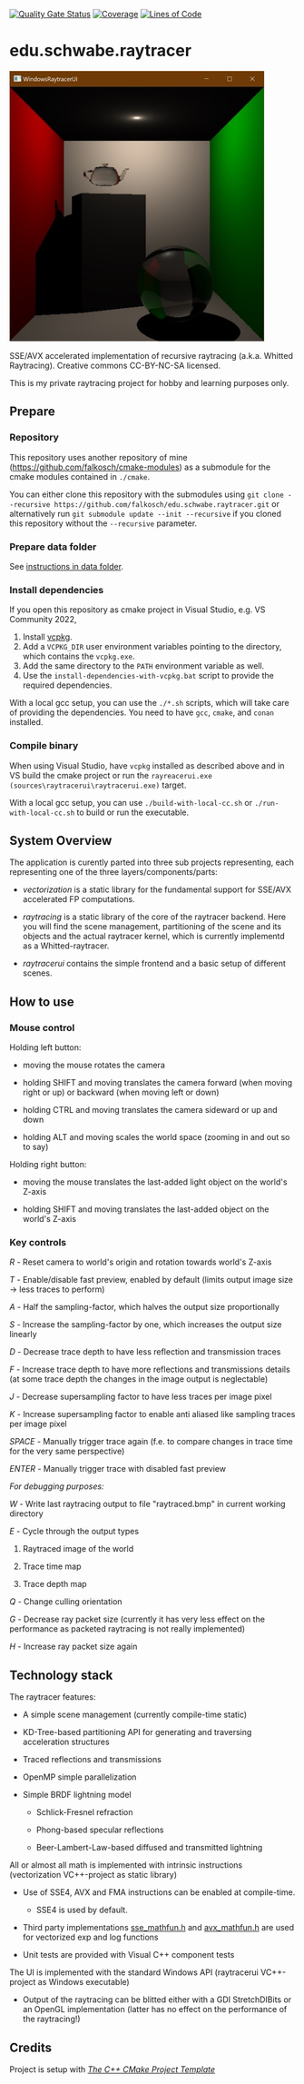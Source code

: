 [![Quality Gate Status](https://sonarcloud.io/api/project_badges/measure?project=edu.schwabe.raytracer&metric=alert_status)](https://sonarcloud.io/dashboard?id=edu.schwabe.raytracer)
[![Coverage](https://sonarcloud.io/api/project_badges/measure?project=edu.schwabe.raytracer&metric=coverage)](https://sonarcloud.io/dashboard?id=edu.schwabe.raytracer)
[![Lines of Code](https://sonarcloud.io/api/project_badges/measure?project=edu.schwabe.raytracer&metric=ncloc)](https://sonarcloud.io/dashboard?id=edu.schwabe.raytracer)

# edu.schwabe.raytracer

![alt text](./project-logo.jpg "Project Logo")

SSE/AVX accelerated implementation of recursive raytracing (a.k.a. Whitted Raytracing). Creative commons CC-BY-NC-SA licensed.

This is my private raytracing project for hobby and learning purposes only.


## Prepare

### Repository

This repository uses another repository of mine (https://github.com/falkosch/cmake-modules) as a submodule for the cmake modules contained in `./cmake`.

You can either clone this repository with the submodules using `git clone --recursive https://github.com/falkosch/edu.schwabe.raytracer.git` or alternatively run `git submodule update --init --recursive` if you cloned this repository without the `--recursive` parameter.

### Prepare data folder

See [instructions in data folder](./data/README.md).

### Install dependencies

If you open this repository as cmake project in Visual Studio, e.g. VS Community 2022,
1. Install [vcpkg](https://vcpkg.io/en/getting-started).
2. Add a `VCPKG_DIR` user environment variables pointing to the directory, which contains the `vcpkg.exe`.
3. Add the same directory to the `PATH` environment variable as well.
4. Use the `install-dependencies-with-vcpkg.bat` script to provide the required dependencies.

With a local gcc setup, you can use the `./*.sh` scripts, which will take care of providing the dependencies. You need to have `gcc`, `cmake`, and `conan` installed.

### Compile binary

When using Visual Studio, have `vcpkg` installed as described above and in VS build the cmake project or run the `rayreacerui.exe (sources\raytracerui\raytracerui.exe)` target.

With a local gcc setup, you can use `./build-with-local-cc.sh` or `./run-with-local-cc.sh` to build or run the executable.


## System Overview

The application is curently parted into three sub projects representing, each representing one of the three layers/components/parts:

* _vectorization_ is a static library for the fundamental support for SSE/AVX accelerated FP computations.

* _raytracing_ is a static library of the core of the raytracer backend. Here you will find the scene management, partitioning of the scene and its objects and the actual raytracer kernel, which is currently implementd as a Whitted-raytracer.

* _raytracerui_ contains the simple frontend and a basic setup of different scenes.


## How to use

### Mouse control

Holding left button:

* moving the mouse rotates the camera

* holding SHIFT and moving translates the camera forward (when moving right or up) or backward (when moving left or down)

* holding CTRL and moving translates the camera sideward or up and down

* holding ALT and moving scales the world space (zooming in and out so to say)

Holding right button:

* moving the mouse translates the last-added light object on the world's Z-axis

* holding SHIFT and moving translates the last-added object on the world's Z-axis

### Key controls

*R* - Reset camera to world's origin and rotation towards world's Z-axis

*T* - Enable/disable fast preview, enabled by default (limits output image size -> less traces to perform)

*A* - Half the sampling-factor, which halves the output size proportionally

*S* - Increase the sampling-factor by one, which increases the output size linearly

*D* - Decrease trace depth to have less reflection and transmission traces

*F* - Increase trace depth to have more reflections and transmissions details (at some trace depth the changes in the image output is neglectable)

*J* - Decrease supersampling factor to have less traces per image pixel

*K* - Increase supersampling factor to enable anti aliased like sampling traces per image pixel

*SPACE* - Manually trigger trace again (f.e. to compare changes in trace time for the very same perspective)

*ENTER* - Manually trigger trace with disabled fast preview

_For debugging purposes:_

*W* - Write last raytracing output to file "raytraced.bmp" in current working directory

*E* - Cycle through the output types

1. Raytraced image of the world

1. Trace time map

1. Trace depth map

*Q* - Change culling orientation

*G* - Decrease ray packet size (currently it has very less effect on the performance as packeted raytracing is not really implemented)

*H* - Increase ray packet size again

## Technology stack

The raytracer features:

* A simple scene management (currently compile-time static)

* KD-Tree-based partitioning API for generating and traversing acceleration structures

* Traced reflections and transmissions

* OpenMP simple parallelization

* Simple BRDF lightning model

    * Schlick-Fresnel refraction

    * Phong-based specular reflections

    * Beer-Lambert-Law-based diffused and transmitted lightning

All or almost all math is implemented with intrinsic instructions (vectorization VC++-project as static library)

* Use of SSE4, AVX and FMA instructions can be enabled at compile-time.

  * SSE4 is used by default.

* Third party implementations [sse_mathfun.h](http://gruntthepeon.free.fr/ssemath/) and [avx_mathfun.h](http://software-lisc.fbk.eu/avx_mathfun/) are used for vectorized exp and log functions

* Unit tests are provided with Visual C++ component tests

The UI is implemented with the standard Windows API (raytracerui VC++-project as Windows executable)

* Output of the raytracing can be blitted either with a GDI StretchDIBits or an OpenGL implementation (latter has no effect on the performance of the raytracing!)


## Credits

Project is setup with *[The C++ CMake Project Template](https://github.com/cginternals/cmake-init)*
